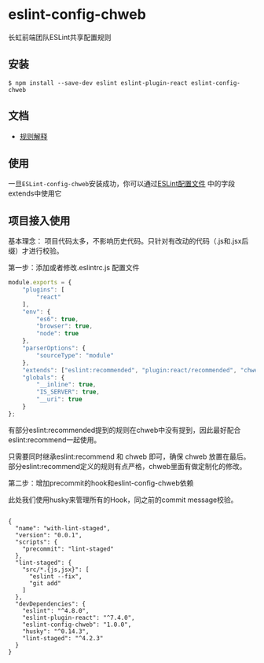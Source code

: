 eslint-config-chweb
===========================

长虹前端团队ESLint共享配置规则

## 安装

```
$ npm install --save-dev eslint eslint-plugin-react eslint-config-chweb
```

## 文档
* [规则解释](doc/rule.md)

## 使用
一旦`ESLint-config-chweb`安装成功，你可以通过[ESLint配置文件]((http://eslint.org/docs/user-guide/configuring)) 中的字段extends中使用它

## 项目接入使用

基本理念： 项目代码太多，不影响历史代码。只针对有改动的代码（.js和.jsx后缀）才进行校验。

第一步：添加或者修改.eslintrc.js 配置文件

``` javascript
module.exports = {
    "plugins": [
        "react"
    ],
    "env": {
        "es6": true,
        "browser": true,
        "node": true
    },
    "parserOptions": {
        "sourceType": "module"
    },
    "extends": ["eslint:recommended", "plugin:react/recommended", "chweb"],
    "globals": {
        "__inline": true,
        "IS_SERVER": true,
        "__uri": true
    }
};
```

有部分eslint:recommended提到的规则在chweb中没有提到，因此最好配合eslint:recommend一起使用。

只需要同时继承eslint:recommend 和 chweb 即可，确保 chweb 放置在最后。部分eslint:recommend定义的规则有点严格，chweb里面有做定制化的修改。

第二步：增加precommit的hook和eslint-config-chweb依赖

此处我们使用husky来管理所有的Hook，同之前的commit message校验。

```

{
  "name": "with-lint-staged",
  "version": "0.0.1",
  "scripts": {
    "precommit": "lint-staged"
  },
  "lint-staged": {
    "src/*.{js,jsx}": [
      "eslint --fix",
      "git add"
    ]
  },
  "devDependencies": {
    "eslint": "^4.8.0",
    "eslint-plugin-react": "^7.4.0",
    "eslint-config-chweb": "1.0.0",
    "husky": "^0.14.3",
    "lint-staged": "^4.2.3"
  }
}
```
